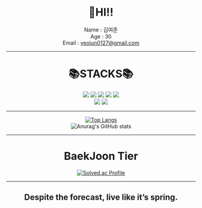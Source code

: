 <div align=center>
  
# 👋HI!!

 Name : 김여준<br>
 Age  : 30<br>
 Email : yeojun0127@gmail.com<br>

---

# 📚STACKS📚
<img src="https://img.shields.io/badge/python-3776AB?style=for-the-badge&logo=python&logoColor=white"> <img src="https://img.shields.io/badge/github-181717?style=for-the-badge&logo=github&logoColor=white"> <img src="https://img.shields.io/badge/git-F05032?style=for-the-badge&logo=git&logoColor=white"> <img src="https://img.shields.io/badge/JAVA-007396?style=for-the-badge&logo=java&logoColor=white"> <img src="https://img.shields.io/badge/html5-E34F26?style=for-the-badge&logo=html5&logoColor=white"><br> <img src="https://img.shields.io/badge/JavaScript-F7DF1E?style=for-the-badge&logo=JavaScript&logoColor=black">  <img src="https://img.shields.io/badge/oracle-F80000?style=for-the-badge&logo=oracle&logoColor=white">
  
---
  
  [![Top Langs](https://github-readme-stats.vercel.app/api/top-langs/?username=93KimYJ&exclude_repo=github-readme-stats,93KimYJ.github.io)](https://github.com/anuraghazra/github-readme-stats)<br>
![Anurag's GitHub stats](https://github-readme-stats.vercel.app/api?username=93KimYJ&show_icons=true&theme=cobalt)<br>
  
---

# BaekJoon Tier
[![Solved.ac Profile](http://mazassumnida.wtf/api/v2/generate_badge?boj=yeojun0127)](https://solved.ac/yeojun0127)<br>
  
---
  
## Despite the forecast, live like it’s spring.

</div>
